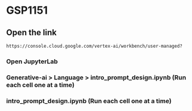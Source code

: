 # GSP1151
## Open the link
```cmd
https://console.cloud.google.com/vertex-ai/workbench/user-managed?
```
### Open JupyterLab
### Generative-ai > Language > intro_prompt_design.ipynb (Run each cell one at a time)
### intro_prompt_design.ipynb (Run each cell one at a time)
